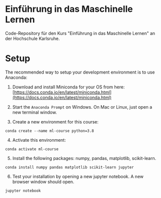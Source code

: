 # Einführung in das Maschinelle Lernen
Code-Repository für den Kurs "Einführung in das Maschinelle Lernen" an der Hochschule Karlsruhe.

# Setup

The recommended way to setup your development environment is to use Anaconda:
1. Download and install Miniconda for your OS from here: [https://docs.conda.io/en/latest/miniconda.html](https://docs.conda.io/en/latest/miniconda.html)

2. Start the `Anaconda Prompt` on Windows. On Mac or Linux, just open a new terminal window.

3. Create a new environment for this course:

`conda create --name ml-course python=3.8`

4. Activate this environment:

`conda activate ml-course`

5. Install the following packages: numpy, pandas, matplotlib, scikit-learn.

`conda install numpy pandas matplotlib scikit-learn jupyter`

6. Test your installation by opening a new jupyter notebook. A new browser window should open.

`jupyter notebook`


